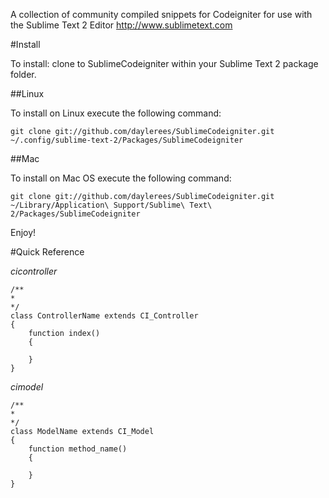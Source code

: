A collection of community compiled snippets for Codeigniter for use with the Sublime Text 2 Editor http://www.sublimetext.com

#Install

To install: clone to SublimeCodeigniter within your Sublime Text 2 package folder.

##Linux

To install on Linux execute the following command:

```
git clone git://github.com/daylerees/SublimeCodeigniter.git ~/.config/sublime-text-2/Packages/SublimeCodeigniter
```

##Mac

To install on Mac OS execute the following command:

```
git clone git://github.com/daylerees/SublimeCodeigniter.git ~/Library/Application\ Support/Sublime\ Text\ 2/Packages/SublimeCodeigniter
```
Enjoy!

#Quick Reference

*cicontroller*
```
/**
* 
*/
class ControllerName extends CI_Controller
{
	function index()
	{
		
	}
}
```

*cimodel*
```
/**
* 
*/
class ModelName extends CI_Model
{
	function method_name()
	{
		
	}
}
```
